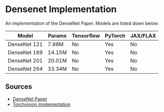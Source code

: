 # Densenet Implementation

An implementation of the DenseNet Paper. Models are listed down below.

| Model        | Params | Tensorflow | PyTorch | JAX/FLAX |
|--------------|--------|------------|---------|----------|
| DenseNet 121 | 7.98M  | No         | Yes     | No       |
| DenseNet 169 | 14.15M | No         | Yes     | No       |
| DenseNet 201 | 20.01M | No         | Yes     | No       |
| DenseNet 264 | 33.34M | No         | Yes     | No       |

## Sources

- [DenseNet Paper](https://arxiv.org/pdf/1608.06993.pdf)
- [Torchvision Implementation](https://pytorch.org/vision/0.9/_modules/torchvision/models/densenet.html#densenet121)